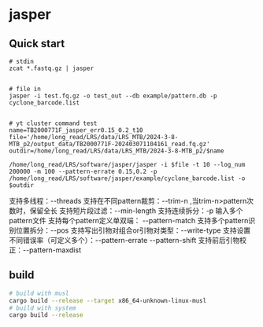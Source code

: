 # jasper




## Quick start

```shell
# stdin
zcat *.fastq.gz | jasper


# file in
jasper -i test.fq.gz -o test_out --db example/pattern.db -p cyclone_barcode.list


# yt cluster command test
name=TB2000771F_jasper_err0.15_0.2_t10
file='/home/long_read/LRS/data/LRS_MTB/2024-3-8-MTB_p2/output_data/TB2000771F-202403071104161_read.fq.gz'
outdir=/home/long_read/LRS/data/LRS_MTB/2024-3-8-MTB_p2/$name

/home/long_read/LRS/software/jasper/jasper -i $file -t 10 --log_num 200000 -m 100 --pattern-errate 0.15,0.2 -p /home/long_read/LRS/software/jasper/example/cyclone_barcode.list -o $outdir

```

支持多线程：--threads
支持在不同pattern裁剪：--trim-n ,当trim-n>pattern次数时，保留全长
支持短片段过滤：--min-length
支持连续拆分：-p 输入多个pattern文件
支持每个pattern定义单双端： --pattern-match
支持多个pattern识别位置拆分：--pos
支持写出引物对组合or引物对类型：--write-type
支持设置不同错误率（可定义多个）：--pattern-errate --pattern-shift
支持前后引物校正：--pattern-maxdist





## build

```sh
# build with musl
cargo build --release --target x86_64-unknown-linux-musl
# build with system
cargo build --release
```
